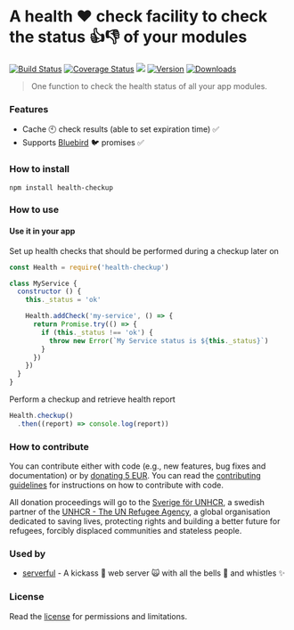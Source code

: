 # A health :heart: check facility to check the status :+1::-1: of your modules

[![Build Status](https://travis-ci.org/hfreire/health-checkup.svg?branch=master)](https://travis-ci.org/hfreire/health-checkup)
[![Coverage Status](https://coveralls.io/repos/github/hfreire/health-checkup/badge.svg?branch=master)](https://coveralls.io/github/hfreire/health-checkup?branch=master)
[![](https://img.shields.io/github/release/hfreire/health-checkup.svg)](https://github.com/hfreire/health-checkup/releases)
[![Version](https://img.shields.io/npm/v/health-checkup.svg)](https://www.npmjs.com/package/health-checkup)
[![Downloads](https://img.shields.io/npm/dt/health-checkup.svg)](https://www.npmjs.com/package/health-checkup) 

> One function to check the health status of all your app modules.

### Features
* Cache :clock10: check results (able to set expiration time) :white_check_mark:
* Supports [Bluebird](https://github.com/petkaantonov/bluebird) :bird: promises :white_check_mark:

### How to install
```
npm install health-checkup
```

### How to use

#### Use it in your app
Set up health checks that should be performed during a checkup later on
```javascript
const Health = require('health-checkup')

class MyService {
  constructor () {
    this._status = 'ok'

    Health.addCheck('my-service', () => {
      return Promise.try(() => {
        if (this._status !== 'ok') {
          throw new Error(`My Service status is ${this._status}`)
        }
      })
    })
  }
}
```

Perform a checkup and retrieve health report
```javascript
Health.checkup()
  .then((report) => console.log(report)) 
```

### How to contribute
You can contribute either with code (e.g., new features, bug fixes and documentation) or by [donating 5 EUR](https://paypal.me/hfreire/5). You can read the [contributing guidelines](./docs/CONTRIBUTING.md) for instructions on how to contribute with code. 

All donation proceedings will go to the [Sverige för UNHCR](https://sverigeforunhcr.se), a swedish partner of the [UNHCR - The UN Refugee Agency](http://www.unhcr.org), a global organisation dedicated to saving lives, protecting rights and building a better future for refugees, forcibly displaced communities and stateless people.

### Used by
* [serverful](https://github.com/hfreire/serverful) - A kickass :muscle: web server :scream_cat: with all the bells :bell: and whistles :sparkles:

### License
Read the [license](./LICENSE.md) for permissions and limitations.
